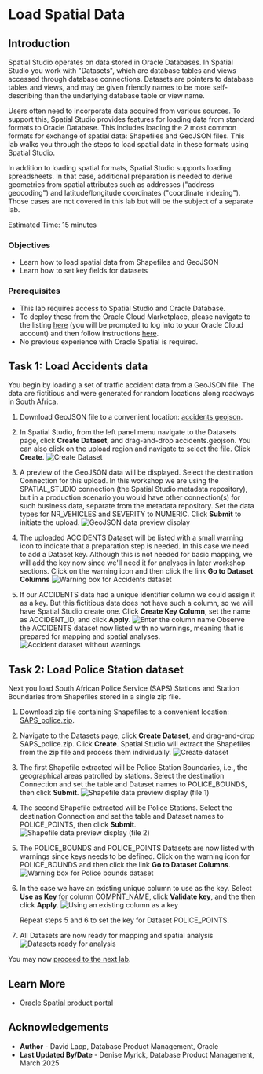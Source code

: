 # Load Spatial Data

## Introduction

Spatial Studio operates on data stored in Oracle Databases. In Spatial Studio you work with "Datasets", which are database tables and views accessed through database connections. Datasets are pointers to database tables and views, and may be given friendly names to be more self-describing than the underlying database table or view name.  

Users often need to incorporate data acquired from various sources. To support this, Spatial Studio provides features for loading data from standard formats to Oracle Database.  This includes loading the 2 most common formats for exchange of spatial data: Shapefiles and GeoJSON files. This lab walks you through the steps to load spatial data in these formats using Spatial Studio.

In addition to loading spatial formats, Spatial Studio supports loading spreadsheets. In that case, additional preparation is needed to derive geometries from spatial attributes such as addresses ("address geocoding") and latitude/longitude coordinates ("coordinate indexing"). Those cases are not covered in this lab but will be the subject of a separate lab.

Estimated Time: 15 minutes

### Objectives

* Learn how to load spatial data from Shapefiles and GeoJSON
* Learn how to set key fields for datasets

### Prerequisites

* This lab requires access to Spatial Studio and Oracle Database.
* To deploy these from the Oracle Cloud Marketplace, please navigate to the listing [here](https://cloud.oracle.com/marketplace/application/71472162/overview) (you will be prompted to log into to your Oracle Cloud account) and then follow instructions [here](https://blogs.oracle.com/database/post/oracle-spatial-studio-221-now-on-cloud-marketplace).
* No previous experience with Oracle Spatial is required.

## Task 1: Load Accidents data

You begin by loading a set of traffic accident data from a GeoJSON file. The data are fictitious and were generated for random locations along roadways in South Africa.

1. Download GeoJSON file to a convenient location: [accidents.geojson](https://c4u04.objectstorage.us-ashburn-1.oci.customer-oci.com/p/EcTjWk2IuZPZeNnD_fYMcgUhdNDIDA6rt9gaFj_WZMiL7VvxPBNMY60837hu5hga/n/c4u04/b/livelabsfiles/o/data-management-library-files/accidents.geojson).

2. In Spatial Studio, from the left panel menu navigate to the Datasets page, click **Create Dataset**, and drag-and-drop accidents.geojson. You can also click on the upload region and navigate to select the file. Click **Create**.
![Create Dataset](images/create-dataset1.png)

3. A preview of the GeoJSON data will be displayed. Select the destination Connection for this upload. In this workshop we are using the SPATIAL\_STUDIO connection (the Spatial Studio metadata repository), but in a production scenario you would have other connection(s) for such business data, separate from the metadata repository. Set the data types for NR\_VEHICLES and SEVERITY to NUMERIC. Click **Submit** to initiate the upload.
![GeoJSON data preview display](images/load-data-2.png)

4. The uploaded ACCIDENTS Dataset will be listed with a small warning icon to indicate that a preparation step is needed. In this case we need to add a Dataset key. Although this is not needed for basic mapping, we will add the key now since we'll need it for analyses in later workshop sections. Click on the warning icon and then click the link **Go to Dataset Columns**
![Warning box for Accidents dataset](images/load-data-3.png)

5. If our ACCIDENTS data had a unique identifier column we could assign it as a key. But this fictitious data does not have such a column, so we will have Spatial Studio create one. Click **Create Key Column**, set the name as ACCIDENT_ID, and click **Apply**.
![Enter the column name](images/add-key-column.png)
Observe the ACCIDENTS dataset now listed with no warnings, meaning that is prepared for mapping and spatial analyses.
![Accident dataset without warnings](images/dataset-1.png)

## Task 2: Load Police Station dataset

Next you load South African Police Service (SAPS) Stations and Station Boundaries from Shapefiles stored in a single zip file.

1. Download zip file containing Shapefiles to a convenient location: [SAPS_police.zip](https://c4u04.objectstorage.us-ashburn-1.oci.customer-oci.com/p/EcTjWk2IuZPZeNnD_fYMcgUhdNDIDA6rt9gaFj_WZMiL7VvxPBNMY60837hu5hga/n/c4u04/b/livelabsfiles/o/data-management-library-files/SAPS_police.zip).

2. Navigate to the Datasets page, click **Create Dataset**, and drag-and-drop SAPS_police.zip. Click **Create**. Spatial Studio will extract the Shapefiles from the zip file and process them individually.
![Create dataset](images/create-dataset2.png)

3. The first Shapefile extracted will be Police Station Boundaries, i.e., the geographical areas patrolled by stations. Select the destination Connection and set the table and Dataset names to POLICE_BOUNDS, then click **Submit**.
![Shapefile data preview display (file 1)](images/create-dataset3.png)

4. The second Shapefile extracted will be Police Stations. Select the destination Connection and set the table and Dataset names to POLICE_POINTS, then click **Submit**.
![ Shapefile data preview display (file 2)](images/create-dataset4.png)

5. The POLICE\_BOUNDS and POLICE\_POINTS Datasets are now listed with warnings since keys needs to be defined. Click on the warning icon for POLICE\_BOUNDS and then click the link **Go to Dataset Columns**.
![ Warning box for Police bounds dataset](images/load-data-9.png)

6. In the case we have an existing unique column to use as the key. Select **Use as Key** for column COMPNT\_NAME,  click **Validate key**, and the then click **Apply**.
![Using an existing column as a key](images/dataset-properties-1.png)

   Repeat steps 5 and 6 to set the key for Dataset POLICE_POINTS.

7. All Datasets are now ready for mapping and spatial analysis
![Datasets ready for analysis](images/dataset2.png)

You may now [proceed to the next lab](#next).

## Learn More

* [Oracle Spatial product portal](https://www.oracle.com/database/spatial/)

## Acknowledgements

* **Author** - David Lapp, Database Product Management, Oracle
* **Last Updated By/Date** - Denise Myrick, Database Product Management, March 2025
